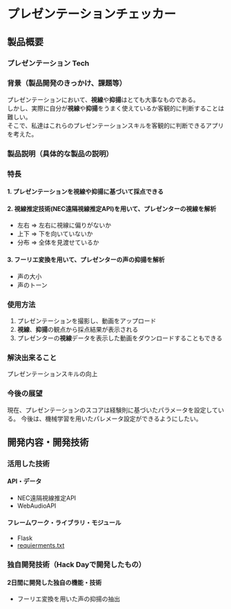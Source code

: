 # プレゼンテーションチェッカー

## 製品概要
### プレゼンテーション Tech

### 背景（製品開発のきっかけ、課題等）
プレゼンテーションにおいて、**視線**や**抑揚**はとても大事なものである。    
しかし、実際に自分が**視線**や**抑揚**をうまく使えているか客観的に判断することは難しい。     
そこで、私達はこれらのプレゼンテーションスキルを客観的に判断できるアプリを考えた。   

### 製品説明（具体的な製品の説明）

### 特長

#### 1. プレゼンテーションを視線や抑揚に基づいて採点できる

#### 2. 視線推定技術(NEC遠隔視線推定API)を用いて、プレゼンターの視線を解析
- 左右 => 左右に視線に偏りがないか 
- 上下 => 下を向いていないか
- 分布 => 全体を見渡せているか

#### 3. フーリエ変換を用いて、プレゼンターの声の抑揚を解析
- 声の大小
- 声のトーン

### 使用方法

1. プレゼンテーションを撮影し、動画をアップロード
2. **視線**、**抑揚**の観点から採点結果が表示される
3. プレゼンターの**視線**データを表示した動画をダウンロードすることもできる

### 解決出来ること
プレゼンテーションスキルの向上

### 今後の展望
現在、プレゼンテーションのスコアは経験則に基づいたパラメータを設定している。
今後は、機械学習を用いたパレメータ設定ができるようにしたい。

## 開発内容・開発技術
### 活用した技術
#### API・データ

* NEC遠隔視線推定API 
* WebAudioAPI

#### フレームワーク・ライブラリ・モジュール
* Flask
* [requierments.txt](https://github.com/jphacks/FK_1906/blob/master/requierments.txt)


### 独自開発技術（Hack Dayで開発したもの）
#### 2日間に開発した独自の機能・技術
* フーリエ変換を用いた声の抑揚の抽出
